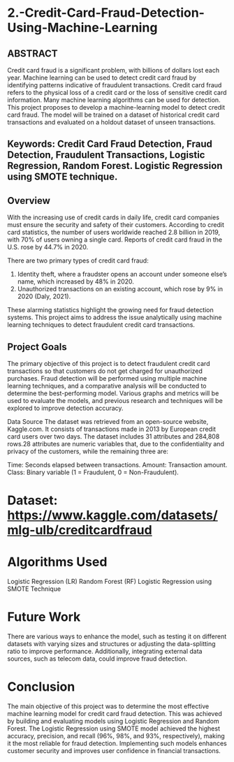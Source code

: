 # 2.-Credit-Card-Fraud-Detection-Using-Machine-Learning

## ABSTRACT
Credit card fraud is a significant problem, with billions of dollars lost each year. Machine learning can be used to detect credit card fraud by identifying patterns indicative of fraudulent transactions. Credit card fraud refers to the physical loss of a credit card or the loss of sensitive credit card information. Many machine learning algorithms can be used for detection. This project proposes to develop a machine-learning model to detect credit card fraud. The model will be trained on a dataset of historical credit card transactions and evaluated on a holdout dataset of unseen transactions.

## Keywords: Credit Card Fraud Detection, Fraud Detection, Fraudulent Transactions, Logistic Regression, Random Forest. Logistic Regression using SMOTE technique.

## Overview
With the increasing use of credit cards in daily life, credit card companies must ensure the security and safety of their customers. According to credit card statistics, the number of users worldwide reached 2.8 billion in 2019, with 70% of users owning a single card. Reports of credit card fraud in the U.S. rose by 44.7% in 2020.

There are two primary types of credit card fraud:

1) Identity theft, where a fraudster opens an account under someone else’s name, which increased by 48% in 2020.
2) Unauthorized transactions on an existing account, which rose by 9% in 2020 (Daly, 2021).
   
These alarming statistics highlight the growing need for fraud detection systems. This project aims to address the issue analytically using machine learning techniques to detect fraudulent credit card transactions.

## Project Goals
The primary objective of this project is to detect fraudulent credit card transactions so that customers do not get charged for unauthorized purchases. Fraud detection will be performed using multiple machine learning techniques, and a comparative analysis will be conducted to determine the best-performing model. Various graphs and metrics will be used to evaluate the models, and previous research and techniques will be explored to improve detection accuracy.

Data Source
The dataset was retrieved from an open-source website, Kaggle.com. It consists of transactions made in 2013 by European credit card users over two days. The dataset includes 31 attributes and 284,808 rows.28 attributes are numeric variables that, due to the confidentiality and privacy of the customers, while the remaining three are:

Time: Seconds elapsed between transactions.
Amount: Transaction amount.
Class: Binary variable (1 = Fraudulent, 0 = Non-Fraudulent).

# Dataset: https://www.kaggle.com/datasets/mlg-ulb/creditcardfraud

# Algorithms Used
Logistic Regression (LR)
Random Forest (RF)
Logistic Regression using SMOTE Technique

# Future Work
There are various ways to enhance the model, such as testing it on different datasets with varying sizes and structures or adjusting the data-splitting ratio to improve performance. Additionally, integrating external data sources, such as telecom data, could improve fraud detection.

# Conclusion
The main objective of this project was to determine the most effective machine learning model for credit card fraud detection. This was achieved by building and evaluating models using Logistic Regression and Random Forest. The Logistic Regression using SMOTE model achieved the highest accuracy, precision, and recall (96%, 98%, and 93%, respectively), making it the most reliable for fraud detection. Implementing such models enhances customer security and improves user confidence in financial transactions.

